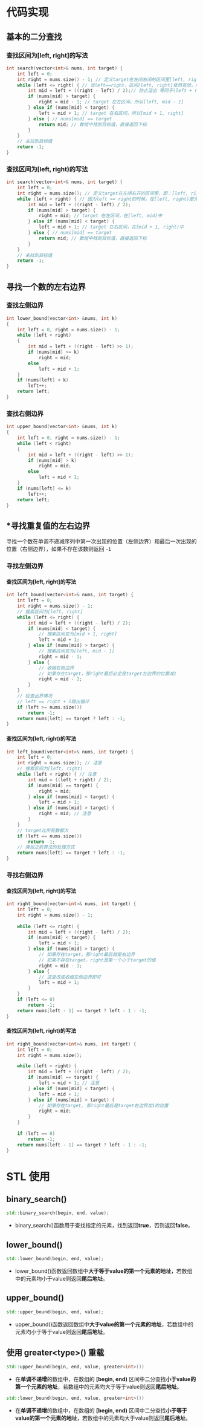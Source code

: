 # 代码实现

## 基本的二分查找
### 查找区间为\[left, right]的写法

```C++
int search(vector<int>& nums, int target) {
    int left = 0;
    int right = nums.size() - 1; // 定义target在左闭右闭的区间里[left, right]
    while (left <= right) { // 当left==right，区间[left, right]依然有效，所以用 <=
        int mid = left + ((right - left) / 2);// 防止溢出 等同于(left + right) / 2
        if (nums[mid] > target) {
            right = mid - 1; // target 在左区间，所以[left, mid - 1]
        } else if (nums[mid] < target) {
            left = mid + 1; // target 在右区间，所以[mid + 1, right]
        } else { // nums[mid] == target
            return mid; // 数组中找到目标值，直接返回下标
        }
    }
    // 未找到目标值
    return -1;
}
```

### 查找区间为\[left, right)的写法

```C++
int search(vector<int>& nums, int target) {
    int left = 0;
    int right = nums.size(); // 定义target在左闭右开的区间里，即：[left, right)
    while (left < right) { // 因为left == right的时候，在[left, right)是无效的空间，所以使用 <
        int mid = left + ((right - left) / 2);
        if (nums[mid] > target) {
            right = mid; // target 在左区间，在[left, mid)中
        } else if (nums[mid] < target) {
            left = mid + 1; // target 在右区间，在[mid + 1, right)中
        } else { // nums[mid] == target
            return mid; // 数组中找到目标值，直接返回下标
        }
    }
    // 未找到目标值
    return -1;
}
```

## 寻找一个数的左右边界

### 查找左侧边界

```C++
int lower_bound(vector<int> &nums, int k)
{
    int left = 0, right = nums.size() - 1;
    while (left < right)
    {
        int mid = left + ((right - left) >> 1);
        if (nums[mid] >= k)
            right = mid;
        else
            left = mid + 1;
    }
    if (nums[left] < k)
        left++;
    return left;
}
```

### 查找右侧边界

```C++
int upper_bound(vector<int> &nums, int k)
{
    int left = 0, right = nums.size() - 1;
    while (left < right)
    {
        int mid = left + ((right - left) >> 1);
        if (nums[mid] > k)
            right = mid;
        else
            left = mid + 1;
    }
    if (nums[left] <= k)
        left++;
    return left;
}
```

## \*寻找重复值的左右边界

寻找一个数在单调不递减序列中第一次出现的位置（左侧边界）和最后一次出现的位置（右侧边界），如果不存在该数则返回 `-1`

### 寻找左侧边界

#### 查找区间为\[left, right]的写法

```C++
int left_bound(vector<int>& nums, int target) {
    int left = 0;
    int right = nums.size() - 1;
    // 搜索区间为[left, right]
    while (left <= right) {
        int mid = left + ((right - left) / 2);
        if (nums[mid] < target) {
            // 搜索区间变为[mid + 1, right]
            left = mid + 1;
        } else if (nums[mid] > target) {
            // 搜索区间变为[left, mid - 1]
            right = mid - 1;
        } else {
            // 收缩右侧边界
            // 如果存在target，那right最后必定是target左边界的位置减1
            right = mid - 1;
        }
    }
    // 检查出界情况
    // left == right + 1跳出循环
    if (left >= nums.size())
        return -1;
    return nums[left] == target ? left : -1;
}
```

#### 查找区间为\[left, right)的写法

```C++
int left_bound(vector<int>& nums, int target) {
    int left = 0;
    int right = nums.size(); // 注意
    // 搜索区间为[left, right)
    while (left < right) { // 注意
        int mid = ((left + right) / 2);
        if (nums[mid] == target) {
            right = mid;
        } else if (nums[mid] < target) {
            left = mid + 1;
        } else if (nums[mid] > target) {
            right = mid; // 注意
        }
    }
    // target比所有数都大
    if (left == nums.size())
        return -1;
    // 类似之前算法的处理方式
    return nums[left] == target ? left : -1;
}
```

### 寻找右侧边界

#### 查找区间为\[left, right]的写法

```C++
int right_bound(vector<int>& nums, int target) {
    int left = 0;
    int right = nums.size() - 1;
    
    while (left <= right) {
        int mid = left + ((right - left) / 2);
        if (nums[mid] < target) {
            left = mid + 1;
        } else if (nums[mid] > target) {
            // 如果存在target，那right最后就是右边界
            // 如果不存在target，right是第一个小于target的值
            right = mid - 1;  
        } else {
            // 这里改成收缩左侧边界即可
            left = mid + 1;
        }
    }
    if (left <= 0)
        return -1;
    return nums[left - 1] == target ? left - 1 : -1;
}
```

#### 查找区间为\[left, right)的写法

```C++
int right_bound(vector<int>& nums, int target) {
    int left = 0;
    int right = nums.size();

    while (left < right) {
        int mid = left + ((right - left) / 2);
        if (nums[mid] == target) {
            left = mid + 1; // 注意
        } else if (nums[mid] < target) {
            left = mid + 1;
        } else if (nums[mid] > target) {
            // 如果存在target, 那right最后是target右边界加1的位置
            right = mid;
        }
    }
    
    if (left == 0)
        return -1;
    return nums[left - 1] == target ? left - 1 : -1;
}
```


# STL 使用

## binary_search()

```C++
std::binary_search(begin, end, value);
```

- binary_search()函数用于查找指定的元素，找到返回**true**，否则返回**false**。

## lower_bound()

```C++
std::lower_bound(begin, end, value);
```

- lower_bound()函数返回数组中**大于等于value的第一个元素的地址**，若数组中的元素均小于value则返回**尾后地址**。
## upper_bound()

```C++
std::upper_bound(begin, end, value);
```

- upper_bound()函数返回数组中**大于value的第一个元素的地址**，若数组中的元素均小于等于value则返回**尾后地址**。

## 使用 greater\<type\>() 重载

```C++
std::upper_bound(begin, end, value, greater<int>())
```

- 在**单调不递增**的数组中，在数组的 **\[begin, end)** 区间中二分查找**小于value的第一个元素的地址**，若数组中的元素均大于等于value则返回**尾后地址**。

```C++
std::lower_bound(begin, end, value, greater<int>())
```

- 在**单调不递增**的数组中，在数组的 **\[begin, end)** 区间中二分查找**小于等于value的第一个元素的地址**，若数组中的元素均大于value则返回**尾后地址**。

